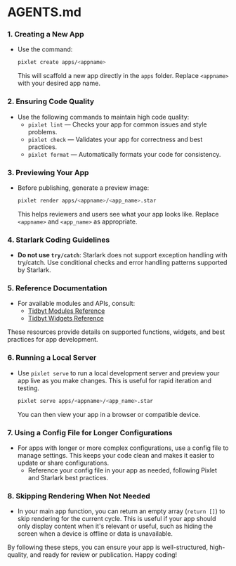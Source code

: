 # AGENTS.md

### 1. Creating a New App
- Use the command:
  ```sh
  pixlet create apps/<appname>
  ```
  This will scaffold a new app directly in the `apps` folder. Replace `<appname>` with your desired app name.

### 2. Ensuring Code Quality
- Use the following commands to maintain high code quality:
  - `pixlet lint` — Checks your app for common issues and style problems.
  - `pixlet check` — Validates your app for correctness and best practices.
  - `pixlet format` — Automatically formats your code for consistency.

### 3. Previewing Your App
- Before publishing, generate a preview image:
  ```sh
  pixlet render apps/<appname>/<app_name>.star
  ```
  This helps reviewers and users see what your app looks like. Replace `<appname>` and `<app_name>` as appropriate.

### 4. Starlark Coding Guidelines
- **Do not use `try/catch`**: Starlark does not support exception handling with try/catch. Use conditional checks and error handling patterns supported by Starlark.

### 5. Reference Documentation
- For available modules and APIs, consult:
  - [Tidbyt Modules Reference](https://tidbyt.dev/docs/reference/modules)
  - [Tidbyt Widgets Reference](https://tidbyt.dev/docs/reference/widgets)

These resources provide details on supported functions, widgets, and best practices for app development.


### 6. Running a Local Server
- Use `pixlet serve` to run a local development server and preview your app live as you make changes. This is useful for rapid iteration and testing.
  ```sh
  pixlet serve apps/<appname>/<app_name>.star
  ```
  You can then view your app in a browser or compatible device.

### 7. Using a Config File for Longer Configurations
- For apps with longer or more complex configurations, use a config file to manage settings. This keeps your code clean and makes it easier to update or share configurations.
  - Reference your config file in your app as needed, following Pixlet and Starlark best practices.


### 8. Skipping Rendering When Not Needed
- In your main app function, you can return an empty array (`return []`) to skip rendering for the current cycle. This is useful if your app should only display content when it's relevant or useful, such as hiding the screen when a device is offline or data is unavailable.

By following these steps, you can ensure your app is well-structured, high-quality, and ready for review or publication. Happy coding!
